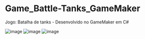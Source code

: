 # Game_Battle-Tanks_GameMaker
Jogo: Batalha de tanks - Desenvolvido no GameMaker em C#

![image](https://github.com/Joaocosmala/Game-Battle-Tanks---GameMaker/assets/78692465/9fa051fd-6b10-4072-94ad-b474f0865b1f)
![image](https://github.com/Joaocosmala/Game-Battle-Tanks---GameMaker/assets/78692465/c3fe30f9-8c98-4c9c-bc3d-8623faf6a8d1)
![image](https://github.com/Joaocosmala/Game-Battle-Tanks---GameMaker/assets/78692465/8b8bf692-4d65-4f88-acea-3a50d828a07b)
